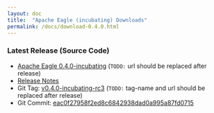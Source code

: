 ```yaml
---
layout: doc
title:  "Apache Eagle (incubating) Downloads" 
permalink: /docs/download-0.4.0.html
---
```


### **Latest Release (Source Code)**

* [Apache Eagle 0.4.0-incubating](https://dist.apache.org/repos/dist/dev/incubator/eagle/0.4.0-incubating-rc3/) (`TODO:` url should be replaced after release)
* [Release Notes](https://git-wip-us.apache.org/repos/asf?p=incubator-eagle.git;a=blob_plain;f=CHANGELOG.txt;hb=refs/heads/branch-0.4.0)
* Git Tag: [v0.4.0-incubating-rc3](https://github.com/apache/incubator-eagle/releases/tag/v0.4.0-incubating-rc3) (`TODO:` tag-name and url should be replaced after release)
* Git Commit: [eac0f27958f2ed8c6842938dad0a995a87fd0715](https://github.com/apache/incubator-eagle/commit/eac0f27958f2ed8c6842938dad0a995a87fd0715)

<br/>
